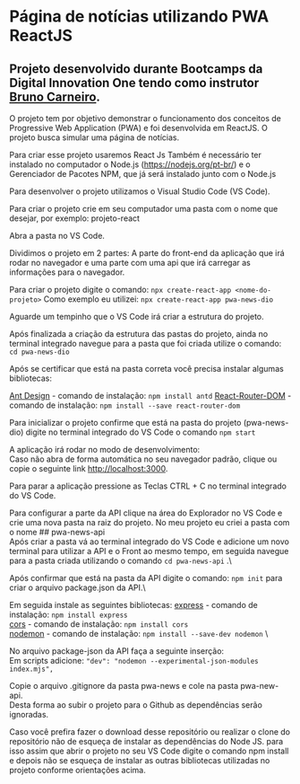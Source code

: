 # Página de notícias utilizando PWA ReactJS

## Projeto desenvolvido durante Bootcamps da Digital Innovation One tendo como instrutor [Bruno Carneiro](linkedin.com/in/carneirobruno/).

O projeto tem por objetivo demonstrar o funcionamento dos conceitos de Progressive Web Application (PWA) e foi desenvolvida em ReactJS. O projeto busca simular uma página de notícias.

Para criar esse projeto usaremos React Js
Também é necessário ter instalado no computador o Node.js (https://nodejs.org/pt-br/) e o Gerenciador de Pacotes NPM, que já será instalado junto com o Node.js

Para desenvolver o projeto utilizamos o Visual Studio Code (VS Code).

Para criar o projeto crie em seu computador uma pasta com o nome que desejar, por exemplo: projeto-react

Abra a pasta no VS Code.

Dividimos o projeto em 2 partes:
 A parte do front-end da aplicação que irá rodar no navegador e uma parte com uma api que irá carregar as informações para o navegador.

Para criar o projeto digite o comando: `npx create-react-app <nome-do-projeto>`
Como exemplo eu utilizei: `npx create-react-app pwa-news-dio`

Aguarde um tempinho que o VS Code irá criar a estrutura do projeto.

Após finalizada a criação da estrutura das pastas do projeto, ainda no terminal integrado navegue para a pasta que foi criada utilize o comando: `cd pwa-news-dio`

Após se certificar que está na pasta correta você precisa instalar algumas bibliotecas:

[Ant Design](https://www.npmjs.com/package/antd) - comando de instalação: `npm install antd`
[React-Router-DOM](https://www.npmjs.com/package/react-router-dom) - comando de instalação: `npm install --save react-router-dom`

Para inicializar o projeto confirme que está na pasta do projeto (pwa-news-dio) digite no terminal integrado do VS Code o comando `npm start`

A aplicação irá rodar no modo de desenvolvimento: \
Caso não abra de forma automática no seu navegador padrão, clique ou copie o seguinte link [http://localhost:3000](http://localhost:3000).

Para parar a aplicação pressione as Teclas CTRL + C no terminal integrado do VS Code.

Para configurar a parte da API clique na área do Explorador no VS Code e crie uma nova pasta na raiz do projeto.
No meu projeto eu criei a pasta com o nome ## pwa-news-api \
Após criar a pasta vá ao terminal integrado do VS Code  e adicione um novo terminal para utilizar a API e o Front ao mesmo tempo, em seguida navegue para a pasta criada utilizando o comando `cd pwa-news-api` .\

Após confirmar que está na pasta da API digite o comando: `npm init` para criar o arquivo package.json da API.\

Em seguida instale as seguintes bibliotecas:
[express](https://www.npmjs.com/package/express) - comando de instalação: `npm install express` \
[cors](https://www.npmjs.com/package/cors) - comando de instalação: `npm install cors` \
[nodemon](https://www.npmjs.com/package/nodemon) - comando de instalação: `npm install --save-dev nodemon` \

No arquivo package-json da API faça a seguinte inserção: \
Em scripts adicione: `"dev": "nodemon --experimental-json-modules index.mjs",`

Copie o arquivo .gitignore da pasta pwa-news e cole na pasta pwa-new-api. \
Desta forma ao subir o projeto para o Github as dependências serão ignoradas.


Caso você prefira fazer o download desse repositório ou realizar o clone do repositório não de esqueça de instalar as dependências do Node JS. para isso assim que abrir o projeto no seu VS Code digite o comando npm install e depois não se esqueça de instalar as outras bibliotecas utilizadas no projeto conforme orientações acima.



